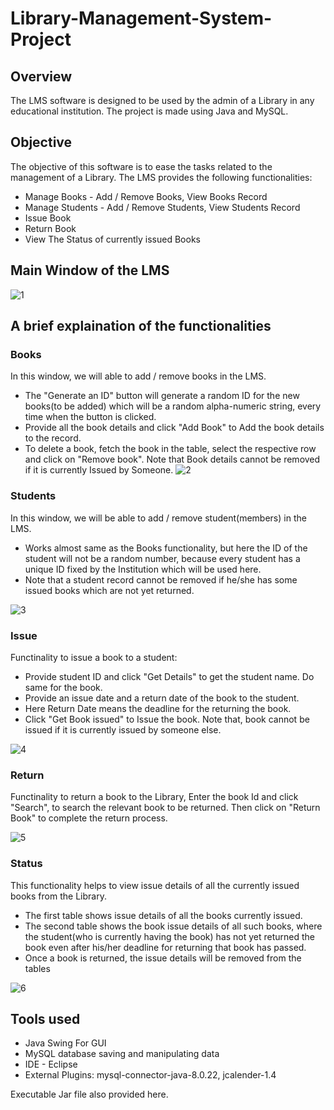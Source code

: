 # Library-Management-System-Project
## Overview
The LMS software is designed to be used by the admin of a Library in any educational institution. The project is made using Java and MySQL.

## Objective
The objective of this software is to ease the tasks related to the management of a Library. The LMS provides the following functionalities:
* Manage Books - Add / Remove Books, View Books Record 
* Manage Students - Add / Remove Students, View Students Record
* Issue Book 
* Return Book
* View The Status of currently issued Books
## Main Window of the LMS
![1](https://user-images.githubusercontent.com/53531220/105802244-c3e73080-5fc0-11eb-8eea-99107e45ab4b.JPG)

## A brief explaination of the functionalities

### Books
In this window, we will able to add / remove books in the LMS. 
* The "Generate an ID" button will generate a random ID for the new books(to be added) which will be a random alpha-numeric string, every time when the button is clicked.
* Provide all the book details and click "Add Book" to Add the book details to the record.
* To delete a book, fetch the book in the table, select the respective row and click on "Remove book". Note that Book details cannot be removed if it is currently Issued by Someone. 
![2](https://user-images.githubusercontent.com/53531220/105802256-c8134e00-5fc0-11eb-87a7-5eff223861b7.JPG)

### Students
In this window, we will be able to add / remove student(members) in the LMS.
* Works almost same as the Books functionality, but here the ID of the student will not be a random number, because every student has a unique ID fixed by the Institution which will be used here.
* Note that a student record cannot be removed if he/she has some issued books which are not yet returned.

![3](https://user-images.githubusercontent.com/53531220/105802265-ccd80200-5fc0-11eb-832b-3b851040c5f1.JPG)

### Issue
Functinality to issue a book to a student:
* Provide student ID and click "Get Details" to get the student name. Do same for the book.
* Provide an issue date and a return date of the book to the student.
* Here Return Date means the deadline for the returning the book.
* Click "Get Book issued" to Issue the book. Note that, book cannot be issued if it is currently issued by someone else. 

![4](https://user-images.githubusercontent.com/53531220/105802279-d2cde300-5fc0-11eb-9570-dc6019ae47e4.JPG)

### Return
Functinality to return a book to the Library, Enter the book Id and click "Search", to search the relevant book to be returned. Then click on "Return Book" to complete the return process.

![5](https://user-images.githubusercontent.com/53531220/105802308-e1b49580-5fc0-11eb-8ba9-f878f7a6fc31.JPG)

### Status
This functionality helps to view issue details of all the currently issued books from the Library.
* The first table shows issue details of all the books currently issued.
* The second table shows the book issue details of all such books, where the student(who is currently having the book) has not yet returned the book even after his/her deadline for returning that book has passed. 
* Once a book is returned, the issue details will be removed from the tables 

![6](https://user-images.githubusercontent.com/53531220/105802317-e5e0b300-5fc0-11eb-9bcb-bc3595464196.JPG)


## Tools used
* Java Swing For GUI
* MySQL database saving and manipulating data
* IDE - Eclipse
* External Plugins: mysql-connector-java-8.0.22, jcalender-1.4

Executable Jar file also provided here.


